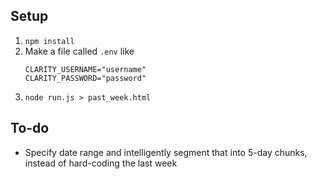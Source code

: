 ## Setup

1. `npm install`
1. Make a file called `.env` like
    ```
    CLARITY_USERNAME="username"
    CLARITY_PASSWORD="password"
    ```
1. `node run.js > past_week.html`

## To-do

* Specify date range and intelligently segment that into 5-day chunks, instead of hard-coding the last week
